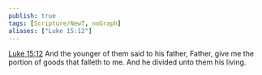 ```yaml
---
publish: true
tags: [Scripture/NewT, noGraph]
aliases: ["Luke 15:12"]
---
```

[Luke 15:12](https://churchofjesuschrist.org/study/scriptures/nt/luke/15?lang=eng&id=p12#p12) And the younger of them said to his father, Father, give me the portion of goods that falleth to me. And he divided unto them his living.
